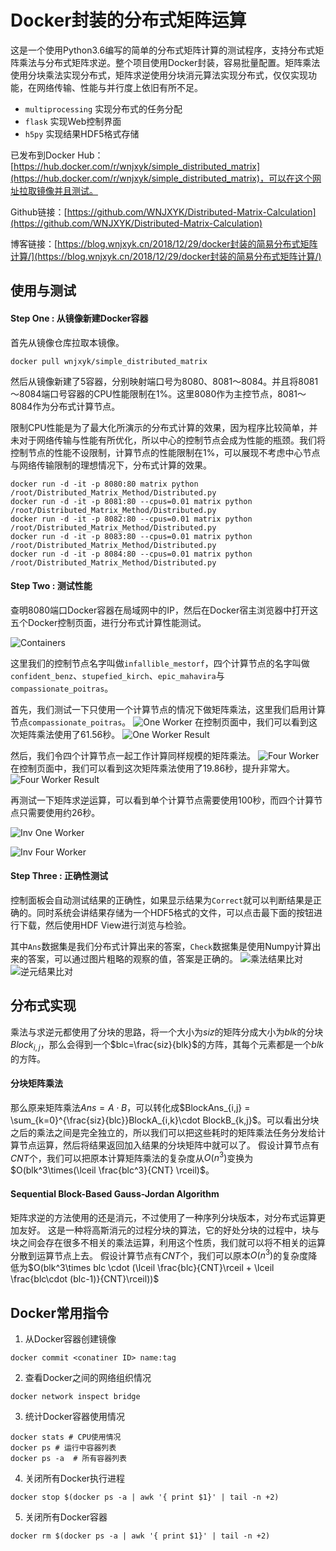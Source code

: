 # Docker封装的分布式矩阵运算

这是一个使用Python3.6编写的简单的分布式矩阵计算的测试程序，支持分布式矩阵乘法与分布式矩阵求逆。整个项目使用Docker封装，容易批量配置。矩阵乘法使用分块乘法实现分布式，矩阵求逆使用分块消元算法实现分布式，仅仅实现功能，在网络传输、性能与并行度上依旧有所不足。

* `multiprocessing` 实现分布式的任务分配
* `flask` 实现Web控制界面
* `h5py` 实现结果HDF5格式存储

已发布到Docker Hub：[https://hub.docker.com/r/wnjxyk/simple_distributed_matrix](https://hub.docker.com/r/wnjxyk/simple_distributed_matrix)，可以在这个网址拉取镜像并且测试。

Github链接：[https://github.com/WNJXYK/Distributed-Matrix-Calculation](https://github.com/WNJXYK/Distributed-Matrix-Calculation)

博客链接：[https://blog.wnjxyk.cn/2018/12/29/docker封装的简易分布式矩阵计算/](https://blog.wnjxyk.cn/2018/12/29/docker封装的简易分布式矩阵计算/)



## 使用与测试

#### Step One : 从镜像新建Docker容器

首先从镜像仓库拉取本镜像。

```shell
docker pull wnjxyk/simple_distributed_matrix
```

然后从镜像新建了5容器，分别映射端口号为8080、8081～8084。并且将8081～8084端口号容器的CPU性能限制在1%。这里8080作为主控节点，8081～8084作为分布式计算节点。

限制CPU性能是为了最大化所演示的分布式计算的效果，因为程序比较简单，并未对于网络传输与性能有所优化，所以中心的控制节点会成为性能的瓶颈。我们将控制节点的性能不设限制，计算节点的性能限制在1%，可以展现不考虑中心节点与网络传输限制的理想情况下，分布式计算的效果。

```shell
docker run -d -it -p 8080:80 matrix python /root/Distributed_Matrix_Method/Distributed.py
docker run -d -it -p 8081:80 --cpus=0.01 matrix python /root/Distributed_Matrix_Method/Distributed.py
docker run -d -it -p 8082:80 --cpus=0.01 matrix python /root/Distributed_Matrix_Method/Distributed.py
docker run -d -it -p 8083:80 --cpus=0.01 matrix python /root/Distributed_Matrix_Method/Distributed.py
docker run -d -it -p 8084:80 --cpus=0.01 matrix python /root/Distributed_Matrix_Method/Distributed.py
```


#### Step Two : 测试性能

查明8080端口Docker容器在局域网中的IP，然后在Docker宿主浏览器中打开这五个Docker控制页面，进行分布式计算性能测试。

![Containers](https://raw.githubusercontent.com/WNJXYK/Distributed-Matrix-Calculation/master/Doc/Containers.png)

这里我们的控制节点名字叫做`infallible_mestorf`，四个计算节点的名字叫做`confident_benz`、`stupefied_kirch`、`epic_mahavira`与`compassionate_poitras`。



首先，我们测试一下只使用一个计算节点的情况下做矩阵乘法，这里我们启用计算节点`compassionate_poitras`。
![One Worker](https://raw.githubusercontent.com/WNJXYK/Distributed-Matrix-Calculation/master/Doc/OneWorker.png)
在控制页面中，我们可以看到这次矩阵乘法使用了61.56秒。
![One Worker Result](https://raw.githubusercontent.com/WNJXYK/Distributed-Matrix-Calculation/master/Doc/OneResult.png)

然后，我们令四个计算节点一起工作计算同样规模的矩阵乘法。
![Four Worker](https://raw.githubusercontent.com/WNJXYK/Distributed-Matrix-Calculation/master/Doc/FourWorker.png)
在控制页面中，我们可以看到这次矩阵乘法使用了19.86秒，提升非常大。
![Four Worker Result](https://raw.githubusercontent.com/WNJXYK/Distributed-Matrix-Calculation/master/Doc/FourResult.png)



再测试一下矩阵求逆运算，可以看到单个计算节点需要使用100秒，而四个计算节点只需要使用约26秒。

![Inv One Worker](https://raw.githubusercontent.com/WNJXYK/Distributed-Matrix-Calculation/master/Doc/InvOne.png)

![Inv Four Worker](https://raw.githubusercontent.com/WNJXYK/Distributed-Matrix-Calculation/master/Doc/InvFour.png)



#### Step Three : 正确性测试

控制面板会自动测试结果的正确性，如果显示结果为`Correct`就可以判断结果是正确的。同时系统会讲结果存储为一个HDF5格式的文件，可以点击最下面的按钮进行下载，然后使用HDF View进行浏览与检验。

其中`Ans`数据集是我们分布式计算出来的答案，`Check`数据集是使用Numpy计算出来的答案，可以通过图片粗略的观察的值，答案是正确的。
![乘法结果比对](https://raw.githubusercontent.com/WNJXYK/Distributed-Matrix-Calculation/master/Doc/MultiCompare.png)
![逆元结果比对](https://raw.githubusercontent.com/WNJXYK/Distributed-Matrix-Calculation/master/Doc/InvCompare.png)



## 分布式实现

乘法与求逆元都使用了分块的思路，将一个大小为$siz$的矩阵分成大小为$blk$的分块$Block_{i,j}$，那么会得到一个$blc=\frac{siz}{blk}$的方阵，其每个元素都是一个$blk$的方阵。

#### 分块矩阵乘法

那么原来矩阵乘法$Ans = A\cdot B$，可以转化成$BlockAns_{i,j} = \sum_{k=0}^{\frac{siz}{blc}}BlockA_{i,k}\cdot BlockB_{k,j}$。可以看出分块之后的乘法之间是完全独立的，所以我们可以把这些耗时的矩阵乘法任务分发给计算节点运算，然后将结果返回加入结果的分块矩阵中就可以了。
假设计算节点有$CNT$个，我们可以把原本计算矩阵乘法的复杂度从$O(n^3)$变换为$O(blk^3\times(\lceil \frac{blc^3}{CNT} \rceil)$。

#### Sequential Block-Based Gauss-Jordan Algorithm

矩阵求逆的方法使用的还是消元，不过使用了一种序列分块版本，对分布式运算更加友好。
这是一种将高斯消元的过程分块的算法，它的好处分块的过程中，块与块之间会存在很多不相关的乘法运算，利用这个性质，我们就可以将不相关的运算分散到运算节点上去。
假设计算节点有$CNT$个，我们可以原本$O(n^3)$的复杂度降低为$O(blk^3\times blc \cdot (\lceil \frac{blc}{CNT}\rceil + \lceil \frac{blc\cdot (blc-1)}{CNT}\rceil))$



## Docker常用指令

1. 从Docker容器创建镜像

```shell
docker commit <conatiner ID> name:tag
```

2. 查看Docker之间的网络组织情况

```shell
docker network inspect bridge
```
3. 统计Docker容器使用情况

```shell
docker stats # CPU使用情况
docker ps # 运行中容器列表
docker ps -a  # 所有容器列表
```

4. 关闭所有Docker执行进程

```shell
docker stop $(docker ps -a | awk '{ print $1}' | tail -n +2)
```
5. 关闭所有Docker容器

```shell
docker rm $(docker ps -a | awk '{ print $1}' | tail -n +2)
```
